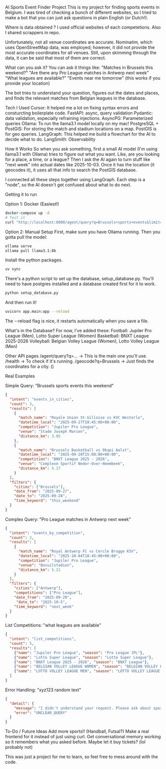 AI Sports Event Finder Project
This is my project for finding sports events in Belgium. I was tired of checking a bunch of different websites, so I tried to make a bot that you can just ask questions in plain English (or Dutch!).

Where is data obtained ? 
I used official websites of each competetions. Also I shared scrappers in repo.

Unfortunately, not all venue coordinates are accurate. Nominatim, which uses OpenStreetMap data, was employed; however, it did not provide the most accurate coordinates for all venues. Still, upon skimming through the data, it can be said that most of them are correct.


What can you ask it?
You can ask it things like:
"Matches in Brussels this weekend?" 
"Are there any Pro League matches in Antwerp next week"
"What leagues are available?"
"Events near me tomorrow" (this works if you provide your location)

The bot tries to understand your question, figures out the dates and places, and finds the relevant matches from Belgian leagues in the database.


Tech I Used
Cursor: It helped me a lot on fixing syntax errors and consturcting boilerplate code.
FastAPI: async, query validation
Pydantic: data validation, expecially refraining injections.
AsyncPG: Parameterized queries
Ollama: To run the llama3.1 model locally on my mac!
PostgreSQL + PostGIS: For storing the match and stadium locations on a map. PostGIS is for geo queries.
LangGraph: This helped me build a flowchart for the AI to decide what to do.
LangSmith:  Observability

How it Works 
So when you ask something, first a small AI model (I'm using llama3.1 with Ollama) tries to figure out what you want. Like, are you looking for a place, a time, or a league? Then I ask the AI again to turn stuff like "next week" into actual dates like 2025-10-03. Once it has the location (it geocodes it), it uses all that info to search the PostGIS database.

I connected all these steps together using LangGraph. Each step is a "node", so the AI doesn't get confused about what to do next.

Getting it to run

Option 1: Docker (Easiest!)
```bash
docker-compose up -d
# Test it
curl "http://localhost:8000/agent/query?q=Brussels+sports+events&limit=3"
```

Option 2: Manual Setup
First, make sure you have Ollama running. Then you gotta pull the model:

```bash
ollama serve
ollama pull llama3.1:8b
```

Install the python packages. 
```bash
uv sync
```
There's a python script to set up the database, setup_database.py. You'll need to have postgres installed and a database created first for it to work.

```bash
python setup_database.py
```

And then run it!

```bash
uvicorn app.main:app --reload
```

The --reload flag is nice, it restarts automatically when you save a file.


What's in the Database?
For now, I've added these:
Football: Jupiler Pro League (Men), Lotto Super League (Women)
Basketball: BNXT League 2025-2026
Volleyball: Belgian Volley League (Women), Lotto Volley League (Men)

Other API pages
/agent/query?q=... -> This is the main one you'll use.
/health -> To check if it's running.
/geocode?q=Brussels -> Just finds the coordinates for a city. ()

Real Examples 

Simple Query: "Brussels sports events this weekend"
```json
{
  "intent": "events_in_cities",
  "count": 3,
  "results": [
    {
      "match_name": "Royale Union St-Gilloise vs KVC Westerlo",
      "datetime_local": "2025-09-27T18:45:00+00:00",
      "competition": "Jupiler Pro League",
      "venue": "Stade Joseph Marien",
      "distance_km": 3.85
    },
    {
      "match_name": "Brussels Basketball vs Okapi Aalst", 
      "datetime_local": "2025-09-28T15:00:00+00:00",
      "competition": "BNXT League 2025 - 2026",
      "venue": "Complexe Sportif Neder-Over-Heembeek",
      "distance_km": 5.17
    }
  ],
  "filters": {
    "cities": ["Brussels"],
    "date_from": "2025-09-27",
    "date_to": "2025-09-28",
    "time_keyword": "this_weekend"
  }
}
```

Complex Query: "Pro League matches in Antwerp next week"
```json
{
  "intent": "events_by_competition",
  "count": 2,
  "results": [
    {
      "match_name": "Royal Antwerp FC vs Cercle Brugge KSV",
      "datetime_local": "2025-10-04T18:45:00+00:00",
      "competition": "Jupiler Pro League",
      "venue": "Bosuilstadion",
      "distance_km": 5.21
    }
  ],
  "filters": {
    "cities": ["Antwerp"],
    "competitions": ["Pro League"],
    "date_from": "2025-09-29",
     "date_to": "2025-10-5",
    "time_keyword": "next_week"
  }
}
```

List Competitions: "what leagues are available"
```json
{
  "intent": "list_competitions",
  "count": 5,
  "results": [
    {"name": "Jupiler Pro League", "season": "Pro League JPL"},
    {"name": "Lotto Super League", "season": "Lotto Super League"},
    {"name": "BNXT League 2025 - 2026", "season": "BNXT League"},
    {"name": "BELGIAN VOLLEY LEAGUE WOMEN", "season": "BELGIAN VOLLEY LEAGUE WOMEN"},
    {"name": "LOTTO VOLLEY LEAGUE MEN", "season": "LOTTO VOLLEY LEAGUE MEN"}
  ]
}
```

Error Handling: "xyz123 random text"
```json
{
  "detail": {
    "message": "I didn't understand your request. Please ask about sports events, competitions, or venues in Belgium.",
    "error": "UNCLEAR_QUERY"
  }
}
```

To-Do / Future Ideas
Add more sports!! (Handball, Futsal?)
Make a real frontend for it instead of just using curl.
Get conversational memory working so it remembers what you asked before.
Maybe let it buy tickets? (lol probably not)

This was just a project for me to learn, so feel free to mess around with the code. 